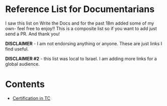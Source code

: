 # Reference List for Documentarians


I saw this list on Write the Docs and for the past 18m added some of my own- feel free to enjoy!!
This is a composite list so if you want to add just send a PR. And thank you!

**DISCLAIMER** - I am not endorsing anything or anyone. These are just links I find useful. 

**DISCLAIMER #2** - this list was local to Israel. I am adding more links for a global audience.

# Contents

* [Certification in TC](certification.md)

